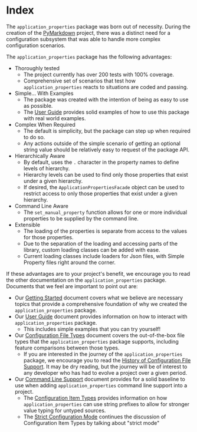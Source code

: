 # Index

The `application_properties` package was born out of necessity.
During the creation of the [PyMarkdown](https://pymarkdown.readthedocs.io/en/latest/)
project, there was a distinct need for a configuration subsystem that was able to
handle more complex configuration scenarios.

The `application_properties` package has the following advantages:

- Thoroughly tested
    - The project currently has over 200 tests with 100% coverage.
    - Comprehensive set of scenarios that test how `application_properties`
      reacts to situations are coded and passing.
- Simple... With Examples
    - The package was created with the intention of being as easy to use as possible.
    - The [User Guide](./user-guide.md) provides solid examples of how to use this
      package with real world examples.
- Complex When Required
    - The default is simplicity, but the package can step up when required to
      do so.
    - Any actions outside of the simple scenario of getting an optional string value
      should be relatively easy to request of the package API.
- Hierarchically Aware
    - By default, uses the `.` character in the property names to define levels
      of hierarchy.
    - Hierarchy levels can be used to find only those properties that exist under
      a given hierarchy.
    - If desired, the `ApplicationPropertiesFacade` object can be used to restrict
      access to only those properties that exist under a given hierarchy.
- Command Line Aware
    - The `set_manual_property` function allows for one or more individual properties
      to be supplied by the command line.
- Extensible
    - The loading of the properties is separate from access to the values for those
      properties.
    - Due to the separation of the loading and accessing parts of the library, custom
      loading classes can be added with ease.
    - Current loading classes include loaders for Json files, with Simple Property
      files right around the corner.

If these advantages are to your project's benefit, we encourage you to read the
other documentation on the `application_properties` package. Documents that we
feel are important to point out are:

- Our [Getting Started](./getting-started.md) document covers what we believe are
  necessary topics that provide a comprehensive foundation of why we created the
  `application_properties` package.
- Our [User Guide](./user-guide.md) document provides information on how to
  interact with `application_properties` package.
    - This includes simple examples that you can try yourself!
- Our [Configuration File Types](./file-types.md) document covers the out-of-the-box
  file types that the `application_properties` package supports, including feature
  comparisons between those types.
    - If you are interested in the journey of the `application_properties` package,
      we encourage you to read the [History of Configuration File Support](./file-types.md#history-of-configuration-file-support).
      It may be dry reading, but the journey will be of interest to any developer
      who has had to evolve a project over a given period.
- Our [Command Line Support](./command-line.md) document provides for a solid baseline
  to use when adding `application_properties` command line support into a project.
    - The [Configuration Item Types](./command-line.md/#configuration-item-types)
      provides information on how `application_properties` can use string prefixes
      to allow for stronger value typing for untyped sources.
    - The [Strict Configuration Mode](./command-line.md#strict-configuration-mode)
      continues the discussion of Configuration Item Types by talking about
      "strict mode"
